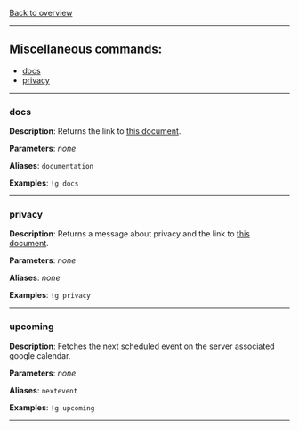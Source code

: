 [Back to overview](../README.md)

---

## Miscellaneous commands:

- [docs](#docs)
- [privacy](#privacy)

---

### docs

**Description**: Returns the link to [this document](../README.md).

**Parameters**: _none_

**Aliases**: `documentation`

**Examples**: `!g docs`

---

### privacy

**Description**: Returns a message about privacy and the link to [this document](../PRIVACY.md).

**Parameters**: _none_

**Aliases**: _none_

**Examples**: `!g privacy`

---

### upcoming

**Description**: Fetches the next scheduled event on the server associated google calendar.

**Parameters**: _none_

**Aliases**: `nextevent`

**Examples**: `!g upcoming`

---
